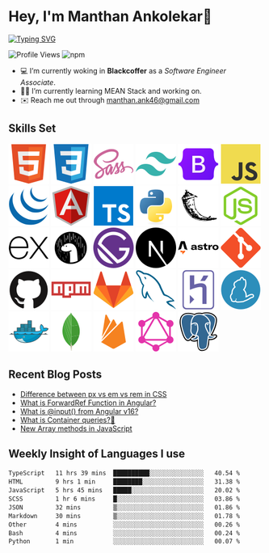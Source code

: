 # Hey, I'm Manthan Ankolekar👋

[![Typing SVG](https://readme-typing-svg.demolab.com?font=Fira+Code&pause=1000&width=435&lines=Front+End+Developer;Learn%2C+Build%2C+Repeat)](https://git.io/typing-svg)

![Profile Views](https://komarev.com/ghpvc/?username=manthanank&color=brightgreen)
![npm](https://img.shields.io/npm/dt/manthanank)
<!-- ![npm](https://img.shields.io/npm/dw/manthanank)
![npm](https://img.shields.io/npm/dm/manthanank)
![npm](https://img.shields.io/npm/dy/manthanank) -->

- 💻 I’m currently woking in **Blackcoffer** as a *Software Engineer Associate*.
- 🧑‍💻 I’m currently learning MEAN Stack and working on.
- ✉️ Reach me out through [manthan.ank46@gmail.com](mailto:manthan.ank46@gmail.com)

## Skills Set

![HTML5](/assets/svg/html.svg)
![CSS3](/assets/svg/css.svg)
![SASS](/assets/svg/sass.svg)
![TailwindCSS](/assets/svg/tailwindcss.svg)
![Bootstrap](/assets/svg/bootstrap.svg)
![JavaScript](/assets/svg/javascript.svg)
![jQuery](/assets/svg/jquery.svg)
![Angular](/assets/svg/angular.svg)
![Typescript](/assets/svg/typescript.svg)
![Python](/assets/svg/python.svg)
![Flask](/assets/svg/flask.svg)
![Node.js](/assets/svg/nodejs.svg)
![Express](/assets/svg/express.svg)
![Deno](/assets/svg/deno.svg)
![Gatsby](/assets/svg/gatsby.svg)
![NextJs](/assets/svg/nextjs.svg)
![Astro](/assets/svg/astro.svg)
![Git](/assets/svg/git.svg)
![GitHub](/assets/svg/github.svg)
![Npm](/assets/svg/npm.svg)
![GitLab](/assets/svg/gitlab.svg)
![MySQL](/assets/svg/mysql.svg)
![Heroku](/assets/svg/heroku.svg)
![Yarn](/assets/svg/yarn.svg)
![Docker](/assets/svg/docker.svg)
![MongoDB](/assets/svg//mongodb.svg)
![Firebase](/assets/svg/firebase.svg)
![GraphQL](/assets/svg/graphql.svg)
![Postgresql](/assets/svg/postgresql.svg)

## Recent Blog Posts

<!-- BLOG-POST-LIST:START -->
- [Difference between px vs em vs rem in CSS](https://dev.to/manthanank/difference-between-px-vs-em-vs-rem-in-css-51i8)
- [What is ForwardRef Function in Angular?](https://dev.to/manthanank/what-is-forwardref-function-in-angular-95f)
- [What is @input&lpar;&rpar; from Angular v16?](https://dev.to/manthanank/what-is-input-from-angular-v16-3kh)
- [What is Container queries?🤔](https://dev.to/manthanank/what-is-container-queries-ajl)
- [New Array methods in JavaScript](https://dev.to/manthanank/new-array-methods-in-javascript-4m30)
<!-- BLOG-POST-LIST:END -->

## Weekly Insight of Languages I use

<!--START_SECTION:waka-->

```txt
TypeScript   11 hrs 39 mins  ██████████░░░░░░░░░░░░░░░   40.54 %
HTML         9 hrs 1 min     ████████░░░░░░░░░░░░░░░░░   31.38 %
JavaScript   5 hrs 45 mins   █████░░░░░░░░░░░░░░░░░░░░   20.02 %
SCSS         1 hr 6 mins     █░░░░░░░░░░░░░░░░░░░░░░░░   03.86 %
JSON         32 mins         ▒░░░░░░░░░░░░░░░░░░░░░░░░   01.86 %
Markdown     30 mins         ▒░░░░░░░░░░░░░░░░░░░░░░░░   01.78 %
Other        4 mins          ░░░░░░░░░░░░░░░░░░░░░░░░░   00.26 %
Bash         4 mins          ░░░░░░░░░░░░░░░░░░░░░░░░░   00.24 %
Python       1 min           ░░░░░░░░░░░░░░░░░░░░░░░░░   00.07 %
```

<!--END_SECTION:waka-->
